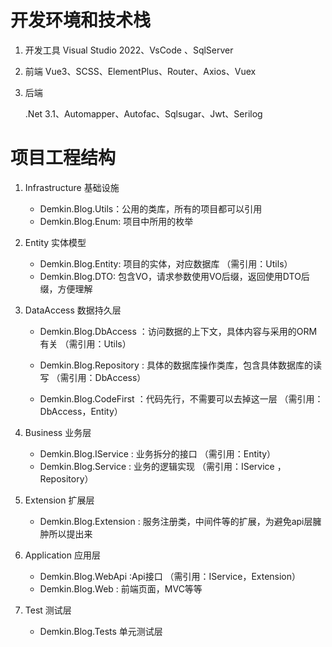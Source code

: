 # 开发环境和技术栈

1. 开发工具
   Visual Studio 2022、VsCode 、SqlServer

2. 前端
   Vue3、SCSS、ElementPlus、Router、Axios、Vuex

3. 后端

   .Net 3.1、Automapper、Autofac、Sqlsugar、Jwt、Serilog
   
   

# 	项目工程结构

1. Infrastructure 基础设施

   - Demkin.Blog.Utils：公用的类库，所有的项目都可以引用
   - Demkin.Blog.Enum: 项目中所用的枚举
2. Entity 实体模型

   - Demkin.Blog.Entity: 项目的实体，对应数据库 （需引用：Utils）
   - Demkin.Blog.DTO: 包含VO，请求参数使用VO后缀，返回使用DTO后缀，方便理解
3. DataAccess 数据持久层

   - Demkin.Blog.DbAccess ：访问数据的上下文，具体内容与采用的ORM有关 （需引用：Utils）
   - Demkin.Blog.Repository :  具体的数据库操作类库，包含具体数据库的读写 （需引用：DbAccess）

   - Demkin.Blog.CodeFirst ：代码先行，不需要可以去掉这一层 （需引用：DbAccess，Entity）
4. Business 业务层

   - Demkin.Blog.IService : 业务拆分的接口 （需引用：Entity）
   - Demkin.Blog.Service : 业务的逻辑实现  （需引用：IService ，Repository）
5. Extension 扩展层

   - Demkin.Blog.Extension : 服务注册类，中间件等的扩展，为避免api层臃肿所以提出来 
6. Application 应用层

   - Demkin.Blog.WebApi :Api接口  （需引用：IService，Extension）
   - Demkin.Blog.Web : 前端页面，MVC等等
7. Test 测试层
   - Demkin.Blog.Tests 单元测试层
